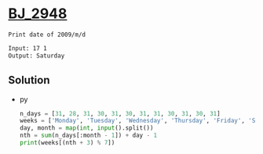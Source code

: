 # [BJ_2948](https://acmicpc.net/problem/2948)

```en
Print date of 2009/m/d
```

```txt
Input: 17 1
Output: Saturday
```

## Solution

* py

  ```py
  n_days = [31, 28, 31, 30, 31, 30, 31, 31, 30, 31, 30, 31]
  weeks = ['Monday', 'Tuesday', 'Wednesday', 'Thursday', 'Friday', 'Saturday', 'Sunday']
  day, month = map(int, input().split())
  nth = sum(n_days[:month - 1]) + day - 1
  print(weeks[(nth + 3) % 7])
  ```
